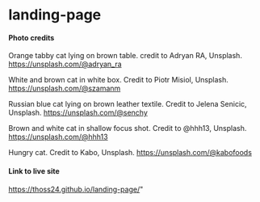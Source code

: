 # landing-page


#### Photo credits
Orange tabby cat lying on brown table. credit to Adryan RA, Unsplash. https://unsplash.com/@adryan_ra 

White and brown cat in white box. Credit to Piotr Misiol, Unsplash. https://unsplash.com/@szamanm

Russian blue cat lying on brown leather textile. Credit to Jelena Senicic, Unsplash. https://unsplash.com/@senchy

Brown and white cat in shallow focus shot. Credit to @hhh13, Unsplash. https://unsplash.com/@hhh13

Hungry cat. Credit to Kabo, Unsplash. https://unsplash.com/@kabofoods

#### Link to live site

https://thoss24.github.io/landing-page/"